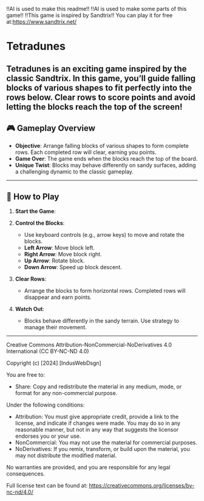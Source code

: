 !!AI is used to make this readme!!
!!AI is used to make some parts of this game!!
!!This game is inspired by Sandtrix!!
You can play it for free at:https://www.sandtrix.net/
# Tetradunes
Tetradunes is an exciting game inspired by the classic Sandtrix. In this game, you’ll guide falling blocks of various shapes to fit perfectly into the rows below. Clear rows to score points and avoid letting the blocks reach the top of the screen!
---

## 🎮 Gameplay Overview

- **Objective**: Arrange falling blocks of various shapes to form complete rows. Each completed row will clear, earning you points.
- **Game Over**: The game ends when the blocks reach the top of the board.
- **Unique Twist**: Blocks may behave differently on sandy surfaces, adding a challenging dynamic to the classic gameplay.

---

## 🚀 How to Play

1. **Start the Game**:

2. **Control the Blocks**:
   - Use keyboard controls (e.g., arrow keys) to move and rotate the blocks.
   - **Left Arrow**: Move block left.
   - **Right Arrow**: Move block right.
   - **Up Arrow**: Rotate block.
   - **Down Arrow**: Speed up block descent.

3. **Clear Rows**:
   - Arrange the blocks to form horizontal rows. Completed rows will disappear and earn points.

4. **Watch Out**:
   - Blocks behave differently in the sandy terrain. Use strategy to manage their movement.

---
Creative Commons Attribution-NonCommercial-NoDerivatives 4.0 International (CC BY-NC-ND 4.0)

Copyright (c) [2024] [IndusWebDsgn]

You are free to:

- Share: Copy and redistribute the material in any medium, mode, or format for any non-commercial purpose.

Under the following conditions:

- Attribution: You must give appropriate credit, provide a link to the license, and indicate if changes were made. You may do so in any reasonable manner, but not in any way that suggests the licensor endorses you or your use.
- NonCommercial: You may not use the material for commercial purposes.
- NoDerivatives: If you remix, transform, or build upon the material, you may not distribute the modified material.

No warranties are provided, and you are responsible for any legal consequences.

Full license text can be found at: https://creativecommons.org/licenses/by-nc-nd/4.0/
